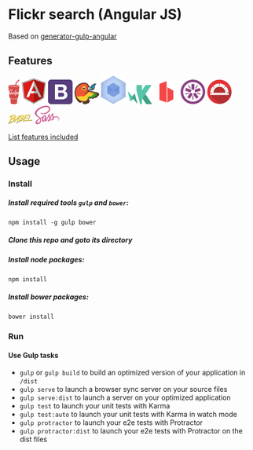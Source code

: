# Flickr search (Angular JS)

Based on [generator-gulp-angular ](https://github.com/Swiip/generator-gulp-angular/blob/master/README.md)

## Features

![Logo](docs/assets/gulp.png)
![Logo](docs/assets/angular.png)
![Logo](docs/assets/bootstrap.png)
![Logo](docs/assets/bower.png)
![Logo](docs/assets/webpack.png)
![Logo](docs/assets/karma.png)
![Logo](docs/assets/browsersync.png)
![Logo](docs/assets/jasmine.png)
![Logo](docs/assets/protractor.png)
![Logo](docs/assets/babel.png)
![Logo](docs/assets/sass.png)


[List features included](docs/usage.md#features-included-in-the-gulpfile)


## Usage

### Install

##### Install required tools `gulp` and `bower`:
```
npm install -g gulp bower
```

##### Clone this repo and goto its directory

##### Install node packages:
```
npm install
```

##### Install bower packages:
```
bower install
```

### Run

#### Use Gulp tasks

* `gulp` or `gulp build` to build an optimized version of your application in `/dist`
* `gulp serve` to launch a browser sync server on your source files
* `gulp serve:dist` to launch a server on your optimized application
* `gulp test` to launch your unit tests with Karma
* `gulp test:auto` to launch your unit tests with Karma in watch mode
* `gulp protractor` to launch your e2e tests with Protractor
* `gulp protractor:dist` to launch your e2e tests with Protractor on the dist files

